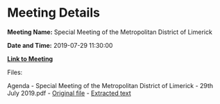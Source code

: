 # Meeting Details

**Meeting Name:** Special Meeting of the Metropolitan District of Limerick

**Date and Time:** 2019-07-29 11:30:00

**[Link to Meeting](https://www.limerick.ie/council/whats-on/special-meeting-metropolitan-district-limerick-2)**

Files: 

Agenda - Special Meeting of the Metropolitan District of Limerick - 29th July 2019.pdf - [Original file](https://www.limerick.ie/sites/default/files/media/documents/2019-07/00%20Agenda%20Special%20Meeting%20of%20Metropolitan%20District%2029th%20July%202019.pdf) - [Extracted text](./Agenda%20-%C2%A0Special%20Meeting%20of%20the%20Metropolitan%20District%20of%20Limerick%20-%2029th%20July%202019.md)

